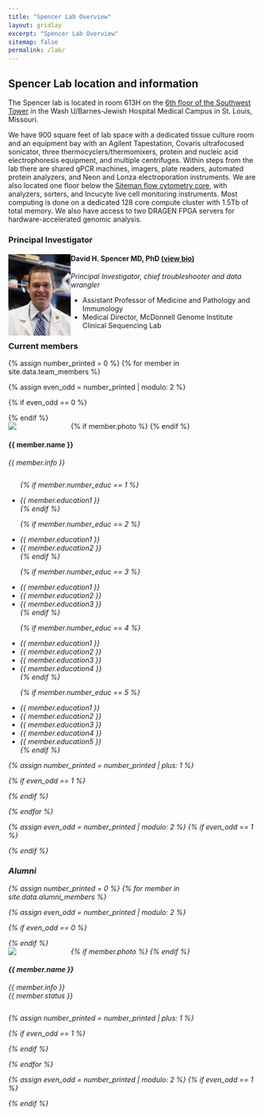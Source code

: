 ```yaml
---
title: "Spencer Lab Overview"
layout: gridlay
excerpt: "Spencer Lab Overview"
sitemap: false
permalink: /lab/
---
```


## Spencer Lab location and information
The Spencer lab is located in room 613H on the [6th floor of the Southwest Tower](https://goo.gl/maps/TwNzTrfPREB9KzSw7)
in the Wash U/Barnes-Jewish Hospital Medical Campus in St. Louis, Missouri.<br/>

We have 900 square feet of lab space with a dedicated tissue culture
room and an equipment bay with an Agilent Tapestation, Covaris
ultrafocused sonicator, three thermocyclers/thermomixers, protein and
nucleic acid electrophoresis equipment, and multiple
centrifuges. Within steps from the lab there are shared qPCR machines, imagers, plate
readers, automated protein analyzers, and Neon and Lonza
electroporation instruments. We are also located one floor below the
[Siteman flow cytometry core](https://siteman.wustl.edu/research/shared-resources-cores/flow-cytometry/),
with analyzers, sorters, and Incucyte live cell monitoring
instruments. Most computing is done on a dedicated 128 core compute cluster
with 1.5Tb of total memory. We also have access to two DRAGEN FPGA
servers for hardware-accelerated genomic analysis. 

### Principal Investigator
<div class="col-sm-6 clearfix"><p><img src="/images/peoplepic/dave.jpg" class="img-responsive" style="float:   left" width="25%"></p><h4>David H. Spencer MD, PhD <a href="/dhsbio/">(view bio)</a></h4><p><i>Principal Investigator, chief troubleshooter and data wrangler</i></p>
<ul style="overflow: hidden"><li> Assistant Professor of Medicine and Pathology and Immunology </li><li> Medical Director, McDonnell Genome Institute Clinical Sequencing Lab </li></ul></div>

### Current members
{% assign number_printed = 0 %}
{% for member in site.data.team_members %}

{% assign even_odd = number_printed | modulo: 2 %}

{% if even_odd == 0 %}
<div class="row">
{% endif %}

<div class="col-sm-6 clearfix">
{% if member.photo %}
  <img src="{{ site.url }}{{ site.baseurl }}/images/peoplepic/{{
  member.photo }}" class="img-responsive" width="25%" style="float:
  left" />
  {% endif %}
  <h4>{{ member.name }}</h4>
  <i>{{ member.info }} <!--<br>email: <{{ member.email }}></i> -->
  <ul style="overflow: hidden">

  {% if member.number_educ == 1 %}
  <li> {{ member.education1 }} </li>
  {% endif %}

  {% if member.number_educ == 2 %}
  <li> {{ member.education1 }} </li>
  <li> {{ member.education2 }} </li>
  {% endif %}

  {% if member.number_educ == 3 %}
  <li> {{ member.education1 }} </li>
  <li> {{ member.education2 }} </li>
  <li> {{ member.education3 }} </li>
  {% endif %}

  {% if member.number_educ == 4 %}
  <li> {{ member.education1 }} </li>
  <li> {{ member.education2 }} </li>
  <li> {{ member.education3 }} </li>
  <li> {{ member.education4 }} </li>
  {% endif %}

  {% if member.number_educ == 5 %}
  <li> {{ member.education1 }} </li>
  <li> {{ member.education2 }} </li>
  <li> {{ member.education3 }} </li>
  <li> {{ member.education4 }} </li>
  <li> {{ member.education5 }} </li>
  {% endif %}

  </ul>
</div>

{% assign number_printed = number_printed | plus: 1 %}

{% if even_odd == 1 %}
</div>
{% endif %}

{% endfor %}

{% assign even_odd = number_printed | modulo: 2 %}
{% if even_odd == 1 %}
</div>
{% endif %}

### Alumni

{% assign number_printed = 0 %}
{% for member in site.data.alumni_members %}

{% assign even_odd = number_printed | modulo: 2 %}

{% if even_odd == 0 %}
<div class="row">
{% endif %}

<div class="col-sm-6 clearfix">
{% if member.photo %}
  <img src="{{ site.url }}{{ site.baseurl }}/images/peoplepic/{{
  member.photo }}" class="img-responsive" width="25%" style="float:
  left" />
  {% endif %}
  <h4>{{ member.name }}</h4>
  <i>{{ member.info }} <br/>{{ member.status }}</i>
  <ul style="overflow: hidden">

  </ul>
</div>

{% assign number_printed = number_printed | plus: 1 %}

{% if even_odd == 1 %}
</div>
{% endif %}

{% endfor %}

{% assign even_odd = number_printed | modulo: 2 %}
{% if even_odd == 1 %}
</div>
{% endif %}

